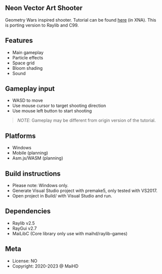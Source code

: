 Neon Vector Art Shooter
-----------------------
Geometry Wars inspired shooter. Tutorial can be found [here](https://gamedevelopment.tutsplus.com/series/cross-platform-vector-shooter-xna--gamedev-10559) (in XNA). This is porting version to Raylib and C99.

Features
--------
- Main gameplay
- Particle effects
- Space grid
- Bloom shading
- Sound

Gameplay input
--------------
- WASD to move
- Use mouse cursor to target shooting direction
- Use mouse left button to start shooting
> *_NOTE_*: Gameplay may be different from origin version of the tutorial.

Platforms
---------
- Windows
- Mobile (planning)
- Asm.js/WASM (planning)

Build instructions
------------------
- Please note: Windows only.
- Generate Visual Studio project with premake5, only tested with VS2017.
- Open project in Build/ with Visual Studio and run.

Dependencies
------------
- Raylib v2.5
- RayGui v2.7
- MaiLibC (Core library only use with maihd/raylib-games)

Meta
----
- License: NO
- Copyright: 2020-2023 @ MaiHD